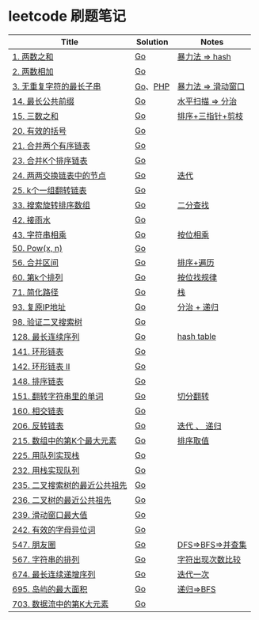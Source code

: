 # leetcode 刷题笔记

| Title                                                  | Solution | Notes |
| ------------------------------------------------------------ | ---- | ---- |
| [1. 两数之和](https://leetcode-cn.com/problems/two-sum/) | [Go](./Solutions/Go/1.go)   |   [暴力法 => hash](./Notes/1.md)   |
| [2. 两数相加](https://leetcode-cn.com/problems/add-two-numbers/) | [Go](./Solutions/Go/2.go)   |   |
| [3. 无重复字符的最长子串](https://leetcode-cn.com/problems/longest-substring-without-repeating-characters/) |   [Go](./Solutions/Go/3.go)、[PHP](./Solutions/PHP/3.php)   |   [暴力法 => 滑动窗口](./Notes/3.md)   |
| [14. 最长公共前缀](https://leetcode-cn.com/problems/longest-common-prefix/) | [Go](./Solutions/Go/14.go) | [水平扫描 => 分治](./Notes/14.md) |
| [15. 三数之和](https://leetcode-cn.com/problems/3sum/) | [Go](./Solutions/Go/15.go) | [排序+三指针+剪枝](./Notes/15.md) |
|[20. 有效的括号](https://leetcode-cn.com/problems/valid-parentheses/)|[Go](./Solutions/Go/20.go)||
|[21. 合并两个有序链表](https://leetcode-cn.com/problems/merge-two-sorted-lists/)|[Go](./Solutions/Go/23.go)||
|[23. 合并K个排序链表](https://leetcode-cn.com/problems/merge-k-sorted-lists/)|[Go](./Solutions/Go/21.go)||
| [24. 两两交换链表中的节点](https://leetcode-cn.com/problems/swap-nodes-in-pairs/) | [Go](./Solutions/Go/24.go) | [迭代](./Notes/24.md) |
|[25. k个一组翻转链表](https://leetcode-cn.com/problems/reverse-nodes-in-k-group/)|[Go](./Solutions/Go/25.go)||
| [33. 搜索旋转排序数组](https://leetcode-cn.com/problems/search-in-rotated-sorted-array/) | [Go](./Solutions/Go/33.go) | [二分查找](./Notes/33.md) |
|[42. 接雨水](https://leetcode-cn.com/problems/trapping-rain-water/)|[Go](Solutions/Go/42.go)||
|[43. 字符串相乘](https://leetcode-cn.com/problems/multiply-strings/)|[Go](Solutions/Go/43.go)|[按位相乘](Notes/43.md)|
|[50. Pow(x, n)](https://leetcode-cn.com/problems/powx-n/)|[Go](Solutions/Go/50.go)||
|[56. 合并区间](https://leetcode-cn.com/problems/merge-intervals/)|[Go](Solutions/Go/56.go)|[排序+遍历](Notes/56.md)|
| [60. 第k个排列](https://leetcode-cn.com/problems/permutation-sequence/) |[Go](Solutions/Go/60.go)|[按位找规律](Notes/60.md)|
|[71. 简化路径](https://leetcode-cn.com/problems/simplify-path/)|[Go](Solutions/Go/71.go)|[栈](Notes/71.md)|
|[93. 复原IP地址](https://leetcode-cn.com/problems/restore-ip-addresses/)|[Go](Solutions/Go/93.go)|[分治 + 递归](Notes/93.md)|
|[98. 验证二叉搜索树](https://leetcode-cn.com/problems/validate-binary-search-tree/)|[Go](Solutions/Go/98.go)||
|[128. 最长连续序列](https://leetcode-cn.com/problems/longest-consecutive-sequence/)|[Go](Solutions/Go/128.go)|[hash table](Notes/128.md)|
| [141. 环形链表](https://leetcode-cn.com/problems/linked-list-cycle/) |[Go](Solutions/Go/141.go)| |
| [142. 环形链表 II](https://leetcode-cn.com/problems/linked-list-cycle-ii/) |[Go](Solutions/Go/142.go)| |
|[148. 排序链表](https://leetcode-cn.com/problems/sort-list/)|[Go](Solutions/Go/148.go)||
| [151. 翻转字符串里的单词](https://leetcode-cn.com/problems/reverse-words-in-a-string/) | [Go](./Solutions/Go/151.go) | [切分翻转](Notes/151.md) |
|[160. 相交链表](https://leetcode-cn.com/problems/intersection-of-two-linked-lists/)|[Go](Solutions/Go/160.go)||
| [206. 反转链表](https://leetcode-cn.com/problems/reverse-linked-list/) | [Go](./Solutions/Go/206.go) | [迭代 、 递归](Notes/206.md) |
| [215. 数组中的第K个最大元素](https://leetcode-cn.com/problems/kth-largest-element-in-an-array/) | [Go](./Solutions/Go/215.go) | [排序取值](Notes/215.md) |
| [225. 用队列实现栈](https://leetcode-cn.com/problems/implement-stack-using-queues/) | [Go](./Solutions/Go/225.go) | |
| [232. 用栈实现队列](https://leetcode-cn.com/problems/implement-queue-using-stacks/) | [Go](./Solutions/Go/232.go) |  |
| [235. 二叉搜索树的最近公共祖先](https://leetcode-cn.com/problems/lowest-common-ancestor-of-a-binary-search-tree/) | [Go](./Solutions/Go/235.go) |  |
| [236. 二叉树的最近公共祖先](https://leetcode-cn.com/problems/lowest-common-ancestor-of-a-binary-tree/) | [Go](./Solutions/Go/236.go) |  |
| [239. 滑动窗口最大值](https://leetcode-cn.com/problems/sliding-window-maximum/) | [Go](./Solutions/Go/239.go) |  |
| [242. 有效的字母异位词](https://leetcode-cn.com/problems/valid-anagram/) | [Go](./Solutions/Go/242.go) |  |
| [547. 朋友圈](https://leetcode-cn.com/problems/friend-circles/) | [Go](./Solutions/Go/547.go) | [DFS=>BFS=>并查集](Notes/547.md) |
| [567. 字符串的排列](https://leetcode-cn.com/problems/permutation-in-string/) | [Go](Solutions/Go/567.go) | [字符出现次数比较](Notes/567.md) |
| [674. 最长连续递增序列](https://leetcode-cn.com/problems/longest-continuous-increasing-subsequence/)|[Go](Solutions/Go/674.go)  | [迭代一次](Notes/674.md) |
|[695. 岛屿的最大面积](https://leetcode-cn.com/problems/max-area-of-island)|[Go](Solutions/Go/695.go) | [递归=>BFS](Notes/695.md) |
| [703. 数据流中的第K大元素](https://leetcode-cn.com/problems/kth-largest-element-in-a-stream/) |[Go](Solutions/Go/703.go) |  |


